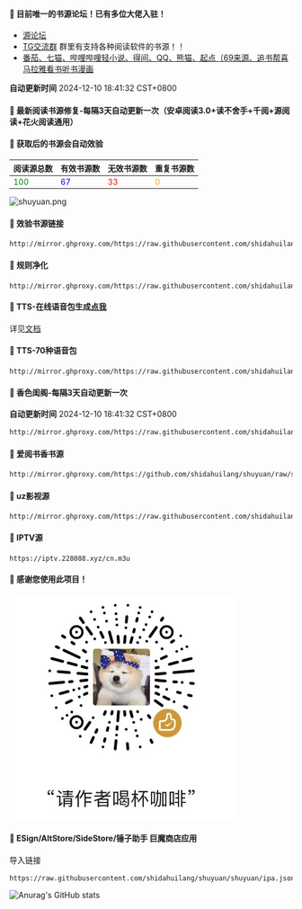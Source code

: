 #### 🚩 目前唯一的书源论坛！已有多位大佬入驻！
- [源论坛](https://link3.cc/yuanlunt)
- [TG交流群](https://t.me/dahuilang888) 群里有支持各种阅读软件的书源！！
- [番茄、七猫、哔哩哔哩轻小说、得间、QQ、熊猫、起点（69来源、追书帮喜马拉雅看书听书漫画](http://doubi.tk/)



**自动更新时间** 2024-12-10 18:41:32 CST+0800
#### 🚩 最新阅读书源修复-每隔3天自动更新一次（安卓阅读3.0+读不舍手+千阅+源阅读+花火阅读通用）
#### 🚩 获取后的书源会自动效验

<!-- 更新位置开始 -->
| 阅读源总数 | 有效书源数 | 无效书源数 | 重复书源数 |
|------------|------------|------------|--------------|
| <span style="color:green;">100</span> | <span style="color:blue;">67</span> | <span style="color:red;">33</span> | <span style="color:orange;">0</span> |
<!-- 更新位置结束 -->
![shuyuan.png](icons/shuyuan.png)
#### 🚩 效验书源链接
```
http://mirror.ghproxy.com/https://raw.githubusercontent.com/shidahuilang/shuyuan/shuyuan/good.json
```

#### 🚩 规则净化
```
http://mirror.ghproxy.com/https://raw.githubusercontent.com/shidahuilang/shuyuan/shuyuan/jinghua.json
```
#### 🚩 TTS-在线语音包生成[点我](https://tts.228088.xyz)
详见[文档](https://github.com/shidahuilang/shuyuan/blob/shuyuan/doc.md)
#### 🚩 TTS-70种语音包
```
http://mirror.ghproxy.com/https://raw.githubusercontent.com/shidahuilang/shuyuan/shuyuan/tts.json
```

#### 🚩 香色闺阁-每隔3天自动更新一次

**自动更新时间** 2024-12-10 18:41:32 CST+0800
 
 ``` bash
http://mirror.ghproxy.com/https://raw.githubusercontent.com/shidahuilang/shuyuan/shuyuan/xsreader/new/resources.txt
 ```
#### 🚩 爱阅书香书源
 ``` bash
http://mirror.ghproxy.com/https://github.com/shidahuilang/shuyuan/raw/shuyuan/aiyueshuxiang.ibs
 ```
#### 🚩 uz影视源
```
http://mirror.ghproxy.com/https://raw.githubusercontent.com/shidahuilang/shuyuan/shuyuan/UZ.json
```
#### 🚩 IPTV源
 ```
https://iptv.228088.xyz/cn.m3u
 ```
#### 🚩 感谢您使用此项目！
![zanshang.jpg](icons/zanshang.jpg)

#### 🚩 ESign/AltStore/SideStore/锤子助手 巨魔商店应用
导入链接
```
https://raw.githubusercontent.com/shidahuilang/shuyuan/shuyuan/ipa.json
```

<!-- [![Stargazers over time](https://starchart.cc/shidahuilang/shuyuan.svg)](https://starchart.cc/shidahuilang/shuyuan) -->
![Anurag's GitHub stats](https://github-readme-stats.vercel.app/api?username=shidahuilang&show_icons=true&theme=radical)
